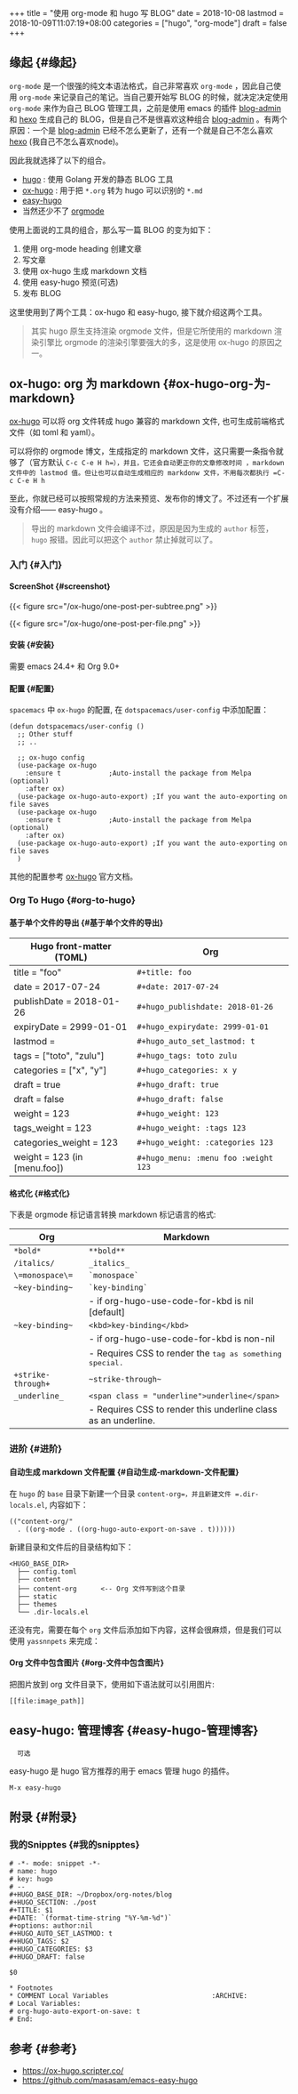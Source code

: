 +++
title = "使用 org-mode 和 hugo 写 BLOG"
date = 2018-10-08
lastmod = 2018-10-09T11:07:19+08:00
categories = ["hugo", "org-mode"]
draft = false
+++

## 缘起 {#缘起}

`org-mode` 是一个很强的纯文本语法格式，自己非常喜欢 `org-mode` ，因此自己使用 `org-mode` 来记录自己的笔记。当自己要开始写 BLOG 的时候，就决定决定使用 `org-mode` 来作为自己 BLOG 管理工具，之前是使用 emacs 的插件 [blog-admin](https://github.com/CodeFalling/blog-admin) 和 [hexo](https://hexo.io/) 生成自己的 BLOG，但是自己不是很喜欢这种组合 [blog-admin](https://github.com/CodeFalling/blog-admin) 。有两个原因：一个是 [blog-admin](https://github.com/CodeFalling/blog-admin) 已经不怎么更新了，还有一个就是自己不怎么喜欢 [hexo](https://hexo.io/) (我自己不怎么喜欢node)。

<!--more-->

因此我就选择了以下的组合。

-   [hugo](https://gohugo.io/) : 使用 Golang 开发的静态 BLOG 工具
-   [ox-hugo](https://ox-hugo.scripter.co/) : 用于把 `*.org` 转为 hugo 可以识别的 `*.md`
-   [easy-hugo](https://github.com/masasam/emacs-easy-hugo)
-   当然还少不了 [orgmode](https://orgmode.org/)

使用上面说的工具的组合，那么写一篇 BLOG 的变为如下：

1.  使用 org-mode heading 创建文章
2.  写文章
3.  使用 ox-hugo 生成 markdown 文档
4.  使用 easy-hugo 预览(可选)
5.  发布 BLOG

这里使用到了两个工具：ox-hugo 和 easy-hugo, 接下就介绍这两个工具。

> 其实 hugo 原生支持渲染 orgmode 文件，但是它所使用的 markdown 渲染引擎比 orgmode 的渲染引擎要强大的多，这是使用 ox-hugo 的原因之一。


## ox-hugo: org 为 markdown {#ox-hugo-org-为-markdown}

[ox-hugo](https://ox-hugo.scripter.co/) 可以将 org 文件转成 hugo 兼容的 markdown 文件, 也可生成前端格式文件（如 toml 和 yaml）。

可以将你的 orgmode 博文，生成指定的 markdown 文件，这只需要一条指令就够了（官方默认 `C-c C-e H h=），并且，它还会自动更正你的文章修改时间 ，markdown 文件中的 lastmod 值。但让也可以自动生成相应的 markdonw 文件，不用每次都执行 =C-c C-e H h`

至此，你就已经可以按照常规的方法来预览、发布你的博文了。不过还有一个扩展没有介绍—— easy-hugo 。

> 导出的 markdown 文件会编译不过，原因是因为生成的 `author` 标签， `hugo` 报错。因此可以把这个 `author` 禁止掉就可以了。


### 入门 {#入门}


#### ScreenShot {#screenshot}

{{< figure src="/ox-hugo/one-post-per-subtree.png" >}}

{{< figure src="/ox-hugo/one-post-per-file.png" >}}


#### 安装 {#安装}

需要 emacs 24.4+ 和 Org 9.0+


#### 配置 {#配置}

`spacemacs` 中 `ox-hugo` 的配置, 在 `dotspacemacs/user-config` 中添加配置：

```emacs-lisp
(defun dotspacemacs/user-config ()
  ;; Other stuff
  ;; ..

  ;; ox-hugo config
  (use-package ox-hugo
    :ensure t            ;Auto-install the package from Melpa (optional)
    :after ox)
  (use-package ox-hugo-auto-export) ;If you want the auto-exporting on file saves
  (use-package ox-hugo
    :ensure t            ;Auto-install the package from Melpa (optional)
    :after ox)
  (use-package ox-hugo-auto-export) ;If you want the auto-exporting on file saves
  )
```

其他的配置参考 [ox-hugo](https://ox-hugo.scripter.co/) 官方文档。


### Org To Hugo {#org-to-hugo}


#### 基于单个文件的导出 {#基于单个文件的导出}

| Hugo front-matter (TOML)     | Org                                  |
|------------------------------|--------------------------------------|
| title = "foo"                | `#+title: foo`                       |
| date = 2017-07-24            | `#+date: 2017-07-24`                 |
| publishDate = 2018-01-26     | `#+hugo_publishdate: 2018-01-26`     |
| expiryDate = 2999-01-01      | `#+hugo_expirydate: 2999-01-01`      |
| lastmod = <current date>     | `#+hugo_auto_set_lastmod: t`         |
| tags = ["toto", "zulu"]      | `#+hugo_tags: toto zulu`             |
| categories = ["x", "y"]      | `#+hugo_categories: x y`             |
| draft = true                 | `#+hugo_draft: true`                 |
| draft = false                | `#+hugo_draft: false`                |
| weight = 123                 | `#+hugo_weight: 123`                 |
| tags\_weight = 123           | `#+hugo_weight: :tags 123`           |
| categories\_weight = 123     | `#+hugo_weight: :categories 123`     |
| weight = 123 (in [menu.foo]) | `#+hugo_menu: :menu foo :weight 123` |


#### 格式化 {#格式化}

下表是 orgmode 标记语言转换 markdown 标记语言的格式:

| Org                | Markdown                                                       |
|--------------------|----------------------------------------------------------------|
| `*bold*`           | `**bold**`                                                     |
| `/italics/`        | `_italics_`                                                    |
| `\=monospace\=`    | `` `monospace` ``                                              |
| `~key-binding~`    | `` `key-binding` ``                                            |
|                    | - if org-hugo-use-code-for-kbd is nil [default]                |
| `~key-binding~`    | `<kbd>key-binding</kbd>`                                       |
|                    | - if org-hugo-use-code-for-kbd is non-nil                      |
|                    | - Requires CSS to render the <kbd> tag as something special.   |
| `+strike-through+` | `~strike-through~`                                             |
| `_underline_`      | `<span class = "underline">underline</span>`                   |
|                    | - Requires CSS to render this underline class as an underline. |


### 进阶 {#进阶}


#### 自动生成 markdown 文件配置 {#自动生成-markdown-文件配置}

在 `hugo` 的 `base` 目录下新建一个目录 `content-org=，并且新建文件 =.dir-locals.el`, 内容如下：

```emacs-lisp
(("content-org/"
  . ((org-mode . ((org-hugo-auto-export-on-save . t))))))
```

新建目录和文件后的目录结构如下：

```text
<HUGO_BASE_DIR>
  ├── config.toml
  ├── content
  ├── content-org      <-- Org 文件写到这个目录
  ├── static
  ├── themes
  └── .dir-locals.el
```

还没有完，需要在每个 `org` 文件后添加如下内容，这样会很麻烦，但是我们可以使用 `yassnnpets` 来完成：


#### Org 文件中包含图片 {#org-文件中包含图片}

把图片放到 org 文件目录下，使用如下语法就可以引用图片:

```text
[[file:image_path]]
```


## easy-hugo: 管理博客 {#easy-hugo-管理博客}

```text
  可选
```

easy-hugo 是 hugo 官方推荐的用于 emacs 管理 hugo 的插件。

`M-x easy-hugo`


## 附录 {#附录}


### 我的Snipptes {#我的snipptes}

```text
# -*- mode: snippet -*-
# name: hugo
# key: hugo
# --
#+HUGO_BASE_DIR: ~/Dropbox/org-notes/blog
#+HUGO_SECTION: ./post
#+TITLE: $1
#+DATE: `(format-time-string "%Y-%m-%d")`
#+options: author:nil
#+HUGO_AUTO_SET_LASTMOD: t
#+HUGO_TAGS: $2
#+HUGO_CATEGORIES: $3
#+HUGO_DRAFT: false

$0

* Footnotes
* COMMENT Local Variables                          :ARCHIVE:
# Local Variables:
# org-hugo-auto-export-on-save: t
# End:
```


## 参考 {#参考}

-   <https://ox-hugo.scripter.co/>
-   <https://github.com/masasam/emacs-easy-hugo>
